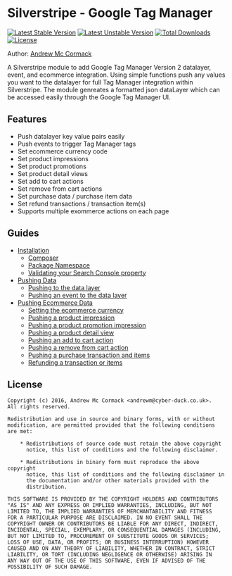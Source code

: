 # Silverstripe - Google Tag Manager

[![Latest Stable Version](https://poser.pugx.org/cyber-duck/silverstripe-google-tag-manager/v/stable)](https://packagist.org/packages/cyber-duck/silverstripe-google-tag-manager)
[![Latest Unstable Version](https://poser.pugx.org/cyber-duck/silverstripe-google-tag-manager/v/unstable)](https://packagist.org/packages/cyber-duck/silverstripe-google-tag-manager)
[![Total Downloads](https://poser.pugx.org/cyber-duck/silverstripe-google-tag-manager/downloads)](https://packagist.org/packages/cyber-duck/silverstripe-google-tag-manager)
[![License](https://poser.pugx.org/cyber-duck/silverstripe-google-tag-manager/license)](https://packagist.org/packages/cyber-duck/silverstripe-google-tag-manager)

Author: [Andrew Mc Cormack](https://github.com/Andrew-Mc-Cormack)

A Silverstripe module to add Google Tag Manager Version 2 datalayer, event, and ecommerce integration. Using simple functions push any values you want to the datalayer for full Tag Manager integration within Silverstripe. The module genreates a formatted json dataLayer which can be accessed easily through the Google Tag Manager UI. 

## Features

  - Push datalayer key value pairs easily
  - Push events to trigger Tag Manager tags
  - Set ecommerce currency code
  - Set product impressions
  - Set product promotions
  - Set product detail views
  - Set add to cart actions
  - Set remove from cart actions
  - Set purchase data / purchase item data
  - Set refund transactions / transaction item(s)
  - Supports multiple exommerce actions on each page


## Guides
  
  - [Installation](/docs/installation)
    - [Composer](/docs/installation#composer)
    - [Package Namespace](/docs/installation#package-namespace)
    - [Validating your Search Console property](/docs/installation#validating-your-search-console-property)
  - [Pushing Data](/docs/data)
    - [Pushing to the data layer](/docs/data#pushing-to-the-data-layer)
    - [Pushing an event to the data layer](/docs/data#pushing-an-event-to-the-data-layer)
  - [Pushing Ecommerce Data](/docs/ecommerce)
    - [Setting the ecommerce currency](/docs/ecommerce#setting-the-ecommerce-currency)
    - [Pushing a product impression](/docs/ecommerce#pushing-a-product-impression)
    - [Pushing a product promotion impression](/docs/ecommerce#pushing-a-product-promotion-impression)
    - [Pushing a product detail view](/docs/ecommerce#pushing-a-product-detail-view)
    - [Pushing an add to cart action](/docs/ecommerce#pushing-an-add-to-cart-action)
    - [Pushing a remove from cart action](/docs/ecommerce#pushing-a-remove-from-cart-action)
    - [Pushing a purchase transaction and items](/docs/ecommerce#pushing-a-purchase-transaction-and-items)
    - [Refunding a transaction or items](/docs/ecommerce#refunding-a-transaction-or-items)

## License

```
Copyright (c) 2016, Andrew Mc Cormack <andrewm@cyber-duck.co.uk>.
All rights reserved.

Redistribution and use in source and binary forms, with or without
modification, are permitted provided that the following conditions
are met:

    * Redistributions of source code must retain the above copyright
      notice, this list of conditions and the following disclaimer.

    * Redistributions in binary form must reproduce the above copyright
      notice, this list of conditions and the following disclaimer in
      the documentation and/or other materials provided with the
      distribution.

THIS SOFTWARE IS PROVIDED BY THE COPYRIGHT HOLDERS AND CONTRIBUTORS
"AS IS" AND ANY EXPRESS OR IMPLIED WARRANTIES, INCLUDING, BUT NOT
LIMITED TO, THE IMPLIED WARRANTIES OF MERCHANTABILITY AND FITNESS
FOR A PARTICULAR PURPOSE ARE DISCLAIMED. IN NO EVENT SHALL THE
COPYRIGHT OWNER OR CONTRIBUTORS BE LIABLE FOR ANY DIRECT, INDIRECT,
INCIDENTAL, SPECIAL, EXEMPLARY, OR CONSEQUENTIAL DAMAGES (INCLUDING,
BUT NOT LIMITED TO, PROCUREMENT OF SUBSTITUTE GOODS OR SERVICES;
LOSS OF USE, DATA, OR PROFITS; OR BUSINESS INTERRUPTION) HOWEVER
CAUSED AND ON ANY THEORY OF LIABILITY, WHETHER IN CONTRACT, STRICT
LIABILITY, OR TORT (INCLUDING NEGLIGENCE OR OTHERWISE) ARISING IN
ANY WAY OUT OF THE USE OF THIS SOFTWARE, EVEN IF ADVISED OF THE
POSSIBILITY OF SUCH DAMAGE.
```